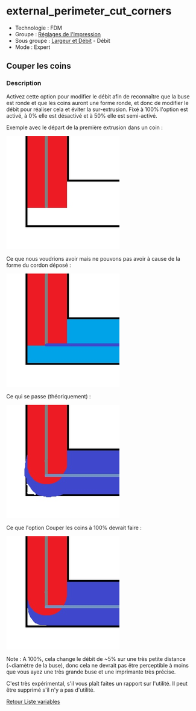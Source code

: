 # external_perimeter_cut_corners

* Technologie : FDM
* Groupe : [Réglages de l'Impression](../print_settings/print_settings.md)
* Sous groupe : [Largeur et Débit](../print_settings/print_settings.md#largeur-et-débit) - Débit
* Mode : Expert

## Couper les coins

### Description

Activez cette option pour modifier le débit afin de reconnaître que la buse est ronde et que les coins auront une forme ronde, et donc de modifier le débit pour réaliser cela et éviter la sur-extrusion. Fixé à 100% l'option est activé, à 0%  elle est désactivé et à 50% elle est semi-activé.

Exemple avec le départ de la première extrusion dans un coin :

![première extrusion dans un coin](images/external_perimeter_cut_corners/cut_corner_1.jpg)

Ce que nous voudrions avoir mais ne pouvons pas avoir à cause de la forme du cordon déposé :

![ce que nous voulons mais ne pouvons pas avoir](images/external_perimeter_cut_corners/cut_corner_2.jpg)

Ce qui se passe (théoriquement) :

![ce qui se passe (théoriquement)](images/external_perimeter_cut_corners/cut_corner_3.jpg)


Ce que l'option Couper les coins à 100% devrait faire :

![ce que cut_corners à 100% devrait faire](images/external_perimeter_cut_corners/cut_corner_4.jpg)


Note : A 100%, cela change le débit de ~5% sur une très petite distance (~diamètre de la buse), donc cela ne devrait pas être perceptible à moins que vous ayez une très grande buse et une imprimante très précise.

C'est très expérimental, s'il vous plaît faites un rapport sur l'utilité. Il peut être supprimé s'il n'y a pas d'utilité.

[Retour Liste variables](variable_list.md)